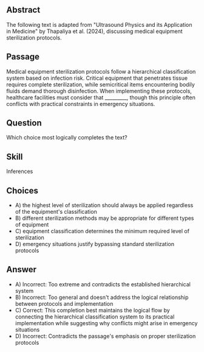 ## Abstract
The following text is adapted from "Ultrasound Physics and its Application in Medicine" by Thapaliya et al. (2024), discussing medical equipment sterilization protocols.

## Passage
Medical equipment sterilization protocols follow a hierarchical classification system based on infection risk. Critical equipment that penetrates tissue requires complete sterilization, while semicritical items encountering bodily fluids demand thorough disinfection. When implementing these protocols, healthcare facilities must consider that _________, though this principle often conflicts with practical constraints in emergency situations.

## Question
Which choice most logically completes the text?

## Skill
Inferences

## Choices
- A) the highest level of sterilization should always be applied regardless of the equipment's classification
- B) different sterilization methods may be appropriate for different types of equipment
- C) equipment classification determines the minimum required level of sterilization
- D) emergency situations justify bypassing standard sterilization protocols

## Answer
- A) Incorrect: Too extreme and contradicts the established hierarchical system
- B) Incorrect: Too general and doesn't address the logical relationship between protocols and implementation
- C) Correct: This completion best maintains the logical flow by connecting the hierarchical classification system to its practical implementation while suggesting why conflicts might arise in emergency situations
- D) Incorrect: Contradicts the passage's emphasis on proper sterilization protocols
